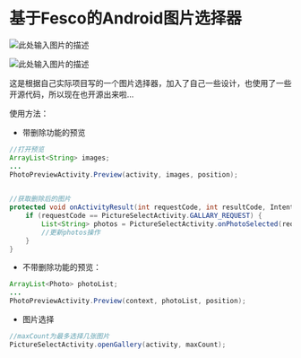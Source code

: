 # 基于Fesco的Android图片选择器

![此处输入图片的描述][1]

![此处输入图片的描述][2]

这是根据自己实际项目写的一个图片选择器，加入了自己一些设计，也使用了一些开源代码，所以现在也开源出来啦...

使用方法：

 - 带删除功能的预览
```Java
//打开预览
ArrayList<String> images;
...
PhotoPreviewActivity.Preview(activity, images, position);
    
```
```Java
//获取删除后的图片
protected void onActivityResult(int requestCode, int resultCode, Intent data) {
    if (requestCode == PictureSelectActivity.GALLARY_REQUEST) {
        List<String> photos = PictureSelectActivity.onPhotoSelected(requestCode, resultCode, data);
        //更新photos操作
    }
}
```
 - 不带删除功能的预览：
 
```Java
ArrayList<Photo> photoList;
...
PhotoPreviewActivity.Preview(context, photoList, position);
```
 - 图片选择
```Java
//maxCount为最多选择几张图片
PictureSelectActivity.openGallery(activity, maxCount);
```


  [1]: http://7xl4uu.com1.z0.glb.clouddn.com/FotorCreated.jpg
  [2]: http://7xl4uu.com1.z0.glb.clouddn.com/FotorCreated1.jpg
  [3]: https://github.com/maxuan1798/photoutils

